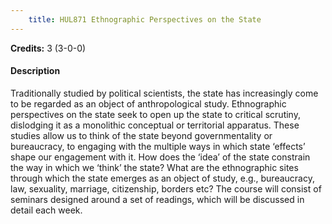 ```yaml
---
    title: HUL871 Ethnographic Perspectives on the State
---
```

**Credits:** 3 (3-0-0)



#### Description 
Traditionally studied by political scientists, the state has increasingly come to be regarded as an object of anthropological study. Ethnographic perspectives on the state seek to open up the state to critical scrutiny, dislodging it as a monolithic conceptual or territorial apparatus. These studies allow us to think of the state beyond governmentality or bureaucracy, to engaging with the multiple ways in which state ‘effects’ shape our engagement with it. How does the ‘idea’ of the state constrain the way in which we ‘think’ the state? What are the ethnographic sites through which the state emerges as an object of study, e.g., bureaucracy, law, sexuality, marriage, citizenship, borders etc? The course will consist of seminars designed around a set of readings, which will be discussed in detail each week.